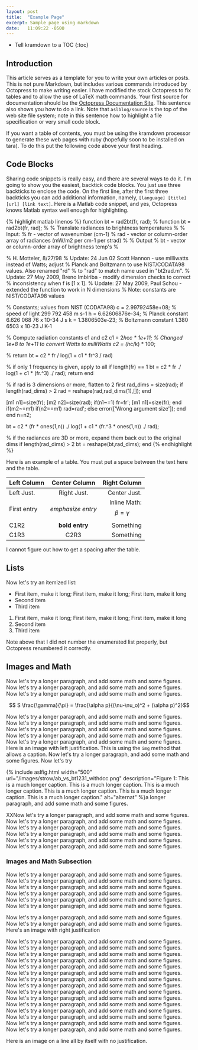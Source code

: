 ```yaml
---
layout: post
title:  "Example Page"
excerpt: Sample page using markdown
date:   11:09:22 -0500
---
```


* Tell kramdown to a TOC
{:toc}


## Introduction

This article serves as a template for you to write your own articles
or posts.  This is not pure Markdown, but includes various commands
introduced by Octopress to make writing easier.  I have modified the
stock Octopress to fix tables and to allow the use of LaTeX math
commands.  Your first source for documentation should be the
[Octopress Documentation Site](http://octopress.org/docs/).  This
sentence also shows you how to do a link.  Note that
``aslblog/source`` is the top of the web site file system; note in
this sentence how to highlight a file specification or very small code
block.

If you want a table of contents, you must be using the kramdown
processor to generate these web pages with ruby (hopefully soon to be
installed on tara).  To do this put the following code above your
first heading.

## Code Blocks

Sharing code snippets is really easy, and there are several ways to do
it.  I'm going to show you the easiest, backtick code blocks.  You
just use three backticks to enclose the code.  On the first line,
after the first three backticks you can add additional information,
namely, ``[language] [title] [url] [link text]``.  Here is a Matlab
code snippet, and yes, Octopress knows Matlab syntax well enough for
highlighting.

{% highlight matlab linenos %}
function bt = rad2bt(fr, rad);
% function bt = rad2bt(fr, rad);
%
% Translate radiances to brightness temperatures
%
% Input: 
%    fr - vector of wavenumber (cm-1)
%    rad - vector or column-order array of radiances (mW/m2 per cm-1 per strad)
%
% Output
%    bt - vector or column-order array of brightness temp's
%

% H. Motteler, 8/27/98
% Update: 24 Jun 02 Scott Hannon - use milliwatts instead of Watts; adjust
%    Planck and Boltzmann to use NIST/CODATA98 values.  Also renamed "rd"
%    to "rad" to match name used in "bt2rad.m".
% Update: 27 May 2009, Breno Imbiriba - modify dimension checks to correct
%    inconsistency when f is [1 x 1].
% Update: 27 May 2009, Paul Schou - extended the function to work in N dimensions
% Note: constants are NIST/CODATA98 values

% Constants; values from NIST (CODATA98)
c = 2.99792458e+08;  % speed of light      299 792 458 m s-1
h = 6.62606876e-34;  % Planck constant     6.626 068 76 x 10-34 J s
k = 1.3806503e-23;   % Boltzmann constant  1.380 6503 x 10-23 J K-1

% Compute radiation constants c1 and c2
c1 = 2*h*c*c * 1e+11;  % Changed 1e+8 to 1e+11 to convert Watts to milliWatts
c2 = (h*c/k) * 100;

% return bt = c2 * fr / log(1 + c1 * fr^3 / rad)

% if only 1 frequency is given, apply to all
if length(fr) == 1
  bt = c2 * fr ./ log(1 + c1 * (fr.^3) ./ rad);
  return
end

% if rad is 3 dimensions or more, flatten to 2 first
rad_dims = size(rad);
if length(rad_dims) > 2
  rad = reshape(rad,rad_dims(1),[]);
end

[m1 n1]=size(fr);
[m2 n2]=size(rad);
if(n1~=1)
  fr=fr';
  [m1 n1]=size(fr);
end
if(m2~=m1)
  if(n2==m1)
    rad=rad';
  else
    error(['Wrong argument size']);
  end
end
n=n2;

bt = c2 * (fr * ones(1,n)) ./ log(1 + c1 * (fr.^3 * ones(1,n)) ./ rad);

% if the radiances are 3D or more, expand them back out to the original dims
if length(rad_dims) > 2
  bt = reshape(bt,rad_dims);
end
{% endhighlight %}

Here is an example of a table. You must put a space between the text
here and the table.

| Left Column     | Center Column         | Right Column |
|:----------------|:---------------------:|-------------:|
| Left Just.      | Right Just.           | Center Just. |
| First entry     | *emphasize entry*     |Inline Math: $$\beta = \gamma$$ |
| C1R2            | **bold entry**        | Something |
| C1R3            | C2R3                  | Something |

I cannot figure out how to get a spacing after the table.  


## Lists

Now let's try an itemized list:

* First item, make it long; First item, make it long; First item, make
  it long 
* Second item
* Third item

1. First item, make it long; First item, make it long; First item, make
  it long 
3. Second item
2. Third item

Note above that I did not number the enumerated list properly, but
Octopress renumbered it correctly.  


## Images and Math

Now let's try a longer paragraph, and add some math and some figures.
Now let's try a longer paragraph, and add some math and some figures.
Now let's try a longer paragraph, and add some math and some figures.

$$ S \frac{\gamma}{\pi} = \frac{\alpha p}{(\nu-\nu_o)^2 + (\alpha p)^2}$$  

Now let's try a longer paragraph, and add some math and some figures.
Now let's try a longer paragraph, and add some math and some figures.
Now let's try a longer paragraph, and add some math and some figures.
Now let's try a longer paragraph, and add some math and some figures.
Now let's try a longer paragraph, and add some math and some figures.
Here is an image with left justification.  This is using the ``img``
method that allows a caption.
Now let's try a longer paragraph, and add some math and some figures.
Now let's try

{% include aslfig.html  width="500" url="/images/strow/ab_vs_bt1231_withdcc.png" description="Figure 1: This is a much longer caption. This is a much longer caption. This is a much longer caption. This is a much longer caption. This is a much longer caption. This is a much longer caption." alt="alternat" %}a longer paragraph, and add some math and some figures.

XXNow let's try a longer paragraph, and add some math and some figures.
Now let's try a longer paragraph, and add some math and some figures.
Now let's try a longer paragraph, and add some math and some figures.
Now let's try a longer paragraph, and add some math and some figures.
Now let's try a longer paragraph, and add some math and some figures.
Now let's try a longer paragraph, and add some math and some figures.

### Images and Math Subsection
Now let's try a longer paragraph, and add some math and some figures.
Now let's try a longer paragraph, and add some math and some figures.
Now let's try a longer paragraph, and add some math and some figures.
Now let's try a longer paragraph, and add some math and some figures.
Now let's try a longer paragraph, and add some math and some figures.
Now let's try a longer paragraph, and add some math and some figures.


Now let's try a longer paragraph, and add some math and some figures.
Now let's try a longer paragraph, and add some math and some figures.
Here's an image with right justification

Now let's try a longer paragraph, and add some math and some figures.
Now let's try a longer paragraph, and add some math and some figures.
Now let's try a longer paragraph, and add some math and some figures.
Now let's try a longer paragraph, and add some math and some figures.
Now let's try a longer paragraph, and add some math and some figures.
Now let's try a longer paragraph, and add some math and some figures.
Now let's try a longer paragraph, and add some math and some figures.
Now let's try a longer paragraph, and add some math and some figures.
Now let's try a longer paragraph, and add some math and some figures.
Now let's try a longer paragraph, and add some math and some figures.
Now let's try a longer paragraph, and add some math and some figures.
Now let's try a longer paragraph, and add some math and some figures.
Now let's try a longer paragraph, and add some math and some figures.
Now let's try a longer paragraph, and add some math and some figures.
Now let's try a longer paragraph, and add some math and some figures.

Here is an image on a line all by itself with no justification.




